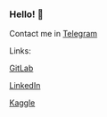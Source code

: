 ### Hello! 👋

Contact me in [Telegram](https://t.me/elisey999)

Links: 

[GitLab](https://gitlab.com/inspired99)

[LinkedIn](https://www.linkedin.com/in/%D0%B5%D0%BB%D0%B8%D1%81%D0%B5%D0%B9-%D0%B5%D0%B2%D1%81%D0%B5%D0%B5%D0%B2-3b72a621a/)

[Kaggle](https://www.kaggle.com/xyinspired)



